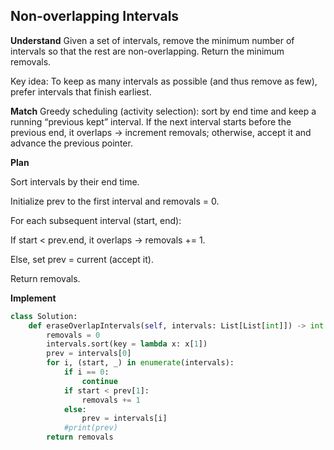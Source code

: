 ## Non-overlapping Intervals
**Understand**
Given a set of intervals, remove the minimum number of intervals so that the rest are non-overlapping. Return the minimum removals.

Key idea: To keep as many intervals as possible (and thus remove as few), prefer intervals that finish earliest.

**Match**
Greedy scheduling (activity selection): sort by end time and keep a running “previous kept” interval. If the next interval starts before the previous end, it overlaps → increment removals; otherwise, accept it and advance the previous pointer.

**Plan**

Sort intervals by their end time.

Initialize prev to the first interval and removals = 0.

For each subsequent interval (start, end):

If start < prev.end, it overlaps → removals += 1.

Else, set prev = current (accept it).

Return removals.

**Implement**
```py
class Solution:
    def eraseOverlapIntervals(self, intervals: List[List[int]]) -> int:
        removals = 0
        intervals.sort(key = lambda x: x[1])
        prev = intervals[0]
        for i, (start, _) in enumerate(intervals):
            if i == 0:
                continue
            if start < prev[1]:
                removals += 1
            else:
                prev = intervals[i]
            #print(prev)
        return removals
```